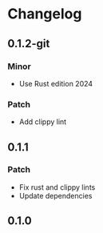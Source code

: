 # Changelog

## 0.1.2-git

### Minor

- Use Rust edition 2024

### Patch

- Add clippy lint

## 0.1.1

### Patch

- Fix rust and clippy lints
- Update dependencies

## 0.1.0

<!-- Increment to skip CHANGELOG.md test: 0 -->
